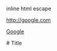 inline html
escape

<http://google.com>

<a href="http://google.com" target="_blank">Google</a>

\# Title
